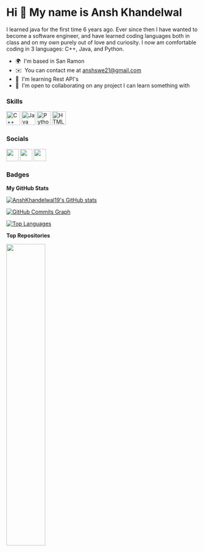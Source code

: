 Hi 👋 My name is Ansh Khandelwal
================================

I learned java for the first time 6 years ago. Ever since then I have wanted to become a software engineer, and have learned coding languages both in class and on my own purely out of love and curiosity. I now am comfortable coding in 3 languages: C++, Java, and Python.

* 🌍  I'm based in San Ramon
* ✉️  You can contact me at [anshswe21@gmail.com](mailto:anshswe218@gmail.com)
* 🧠  I'm learning Rest API's
* 🤝  I'm open to collaborating on any project I can learn something with
<!--* 🚀  I'm currently working on [TechWebScraper](https://github.com/AnshKhandelwal19/TechWebScraper) -->

### Skills


<p align="left">
<a href="https://docs.microsoft.com/en-us/cpp/?view=msvc-170" target="_blank" rel="noreferrer"><img src="https://raw.githubusercontent.com/danielcranney/readme-generator/main/public/icons/skills/cplusplus-colored.svg" width="36" height="36" alt="C++" /></a>
<a href="https://www.oracle.com/java/" target="_blank" rel="noreferrer"><img src="https://raw.githubusercontent.com/danielcranney/readme-generator/main/public/icons/skills/java-colored.svg" width="36" height="36" alt="Java" /></a>
<a href="https://www.python.org/" target="_blank" rel="noreferrer"><img src="https://raw.githubusercontent.com/danielcranney/readme-generator/main/public/icons/skills/python-colored.svg" width="36" height="36" alt="Python" /></a>
<a href="https://developer.mozilla.org/en-US/docs/Glossary/HTML5" target="_blank" rel="noreferrer"><img src="https://raw.githubusercontent.com/danielcranney/readme-generator/main/public/icons/skills/html5-colored.svg" width="36" height="36" alt="HTML5" /></a>
</p>


### Socials

<p align="left"> <a href="https://discord.com/users/Ansh#0484" target="_blank" rel="noreferrer"><img src="https://raw.githubusercontent.com/danielcranney/readme-generator/main/public/icons/socials/discord.svg" width="32" height="32" /></a></a> <a href="http://www.instagram.com/anshywanshy/" target="_blank" rel="noreferrer"><img src="https://raw.githubusercontent.com/danielcranney/readme-generator/main/public/icons/socials/instagram.svg" width="32" height="32" /></a> <a href="https://www.linkedin.com/in/ansh-khandelwal-049b6a235/" target="_blank" rel="noreferrer"><img src="https://raw.githubusercontent.com/danielcranney/readme-generator/main/public/icons/socials/linkedin.svg" width="32" height="32" /></a></p>

### Badges

<b>My GitHub Stats</b>

<a href="http://www.github.com/AnshKhandelwal19"><img src="https://github-readme-stats.vercel.app/api?username=AnshKhandelwal19&show_icons=true&hide=stars,prs,contribs&title_color=0891b2&text_color=ffffff&icon_color=0891b2&bg_color=1c1917&hide_border=true&show_icons=true" alt="AnshKhandelwal19's GitHub stats" /></a>

<a href="http://www.github.com/AnshKhandelwal19"><img src="https://activity-graph.herokuapp.com/graph?username=AnshKhandelwal19&bg_color=1c1917&color=ffffff&line=0891b2&point=ffffff&area_color=1c1917&area=true&hide_border=true&custom_title=GitHub%20Commits%20Graph" alt="GitHub Commits Graph" /></a>

<a href="https://github.com/AnshKhandelwal19" align="left"><img src="https://github-readme-stats.vercel.app/api/top-langs/?username=AnshKhandelwal19&langs_count=10&title_color=0891b2&text_color=ffffff&icon_color=0891b2&bg_color=1c1917&hide_border=true&locale=en&custom_title=Top%20%Languages" alt="Top Languages" /></a>

<b>Top Repositories</b>

<div width="100%" align="center"><a href="https://github.com/AnshKhandelwal19/Car-Rental-System" align="left"><img align="left" width="45%" src="https://github-readme-stats.vercel.app/api/pin/?username=AnshKhandelwal19&repo=Car-Rental-System&title_color=0891b2&text_color=ffffff&icon_color=0891b2&bg_color=1c1917&hide_border=true&locale=en" /></a></div><br /><br /><br /><br /><br /><br /><br />
